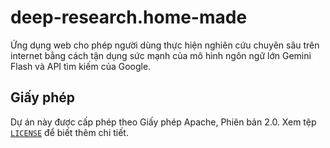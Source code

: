 # deep-research.home-made

Ứng dụng web cho phép người dùng thực hiện nghiên cứu chuyên sâu trên internet bằng cách tận dụng sức mạnh của mô hình ngôn ngữ lớn Gemini Flash và API tìm kiếm của Google.

## Giấy phép

Dự án này được cấp phép theo Giấy phép Apache, Phiên bản 2.0. Xem tệp [`LICENSE`](LICENSE) để biết thêm chi tiết.
